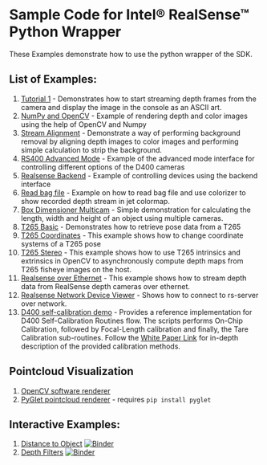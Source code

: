 # Sample Code for Intel® RealSense™ Python Wrapper

These Examples demonstrate how to use the python wrapper of the SDK.

## List of Examples:

1. [Tutorial 1](./python-tutorial-1-depth.py) - Demonstrates how to start streaming depth frames from the camera and display the image in the console as an ASCII art.
2. [NumPy and OpenCV](./opencv_viewer_example.py) - Example of rendering depth and color images using the help of OpenCV and Numpy
3. [Stream Alignment](./align-depth2color.py) - Demonstrate a way of performing background removal by aligning depth images to color images and performing simple calculation to strip the background.
4. [RS400 Advanced Mode](./python-rs400-advanced-mode-example.py) - Example of the advanced mode interface for controlling different options of the D400 cameras
5. [Realsense Backend](./pybackend_example_1_general.py) - Example of controlling devices using the backend interface
6. [Read bag file](./read_bag_example.py) - Example on how to read bag file and use colorizer to show recorded depth stream in jet colormap.
7. [Box Dimensioner Multicam](./box_dimensioner_multicam/box_dimensioner_multicam_demo.py) - Simple demonstration for calculating the length, width and height of an object using multiple cameras.
8. [T265 Basic](./t265_example.py) - Demonstrates how to retrieve pose data from a T265
9. [T265 Coordinates](./t265_rpy.py) - This example shows how to change coordinate systems of a T265 pose
10. [T265 Stereo](./t265_stereo.py) - This example shows how to use T265 intrinsics and extrinsics in OpenCV to asynchronously compute depth maps from T265 fisheye images on the host.
11. [Realsense over Ethernet](./ethernet_client_server/README.md) - This example shows how to stream depth data from RealSense depth cameras over ethernet.
12. [Realsense Network Device Viewer](./net_viewer.py) - Shows how to connect to rs-server over network.
13. [D400 self-calibration demo](./depth_auto_calibration_example.py) - Provides a reference implementation for D400 Self-Calibration Routines flow. The scripts performs On-Chip Calibration, followed by Focal-Length calibration and finally, the Tare Calibration sub-routines. Follow the [White Paper Link](https://dev.intelrealsense.com/docs/self-calibration-for-depth-cameras) for in-depth description of the provided calibration methods.

## Pointcloud Visualization

1. [OpenCV software renderer](https://github.com/IntelRealSense/librealsense/blob/development/wrappers/python/examples/opencv_pointcloud_viewer.py)
2. [PyGlet pointcloud renderer](https://github.com/IntelRealSense/librealsense/blob/development/wrappers/python/examples/pyglet_pointcloud_viewer.py) - requires `pip install pyglet`

## Interactive Examples:

1. [Distance to Object](https://github.com/IntelRealSense/librealsense/blob/jupyter/notebooks/distance_to_object.ipynb) [![Binder](https://mybinder.org/badge.svg)](https://mybinder.org/v2/gh/IntelRealSense/librealsense/jupyter?filepath=notebooks/distance_to_object.ipynb)
2. [Depth Filters](https://github.com/IntelRealSense/librealsense/blob/jupyter/notebooks/depth_filters.ipynb) [![Binder](https://mybinder.org/badge.svg)](https://mybinder.org/v2/gh/IntelRealSense/librealsense/jupyter?filepath=notebooks/depth_filters.ipynb)
